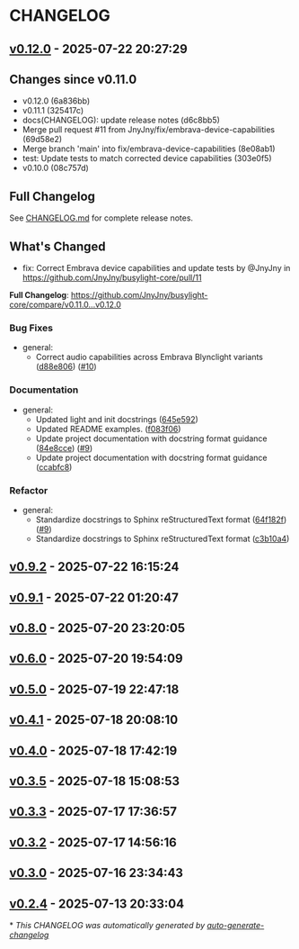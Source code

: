 # CHANGELOG

## [v0.12.0](https://github.com/JnyJny/busylight-core/releases/tag/v0.12.0) - 2025-07-22 20:27:29

## Changes since v0.11.0

- v0.12.0 (6a836bb)
- v0.11.1 (325417c)
- docs(CHANGELOG): update release notes (d6c8bb5)
- Merge pull request #11 from JnyJny/fix/embrava-device-capabilities (69d58e2)
- Merge branch 'main' into fix/embrava-device-capabilities (8e08ab1)
- test: Update tests to match corrected device capabilities (303e0f5)
- v0.10.0 (08c757d)
## Full Changelog

See [CHANGELOG.md](CHANGELOG.md) for complete release notes.


## What's Changed
* fix: Correct Embrava device capabilities and update tests by @JnyJny in https://github.com/JnyJny/busylight-core/pull/11


**Full Changelog**: https://github.com/JnyJny/busylight-core/compare/v0.11.0...v0.12.0

### Bug Fixes

- general:
  - Correct audio capabilities across Embrava Blynclight variants ([d88e806](https://github.com/JnyJny/busylight-core/commit/d88e8068077a6b9a8f827a96e055e671140884af)) ([#10](https://github.com/JnyJny/busylight-core/pull/10))

### Documentation

- general:
  - Updated light and init docstrings ([645e592](https://github.com/JnyJny/busylight-core/commit/645e592f02dec10d188602b27e860187c740b970))
  - Updated README examples. ([f083f06](https://github.com/JnyJny/busylight-core/commit/f083f063dbef420d0fcb0f26bcaecb80eb695c4f))
  - Update project documentation with docstring format guidance ([84e8cce](https://github.com/JnyJny/busylight-core/commit/84e8cce1a1e64c45694b014373fc8bd56af81ff1)) ([#9](https://github.com/JnyJny/busylight-core/pull/9))
  - Update project documentation with docstring format guidance ([ccabfc8](https://github.com/JnyJny/busylight-core/commit/ccabfc899a4778a1cb5d4e46d09e561d54acde8f))

### Refactor

- general:
  - Standardize docstrings to Sphinx reStructuredText format ([64f182f](https://github.com/JnyJny/busylight-core/commit/64f182f184f52329294ea14901a758348eab4b09)) ([#9](https://github.com/JnyJny/busylight-core/pull/9))
  - Standardize docstrings to Sphinx reStructuredText format ([c3b10a4](https://github.com/JnyJny/busylight-core/commit/c3b10a4364870c8bfd82f00e10d77f2310ece607))

## [v0.9.2](https://github.com/JnyJny/busylight-core/releases/tag/v0.9.2) - 2025-07-22 16:15:24

## [v0.9.1](https://github.com/JnyJny/busylight-core/releases/tag/v0.9.1) - 2025-07-22 01:20:47

## [v0.8.0](https://github.com/JnyJny/busylight-core/releases/tag/v0.8.0) - 2025-07-20 23:20:05

## [v0.6.0](https://github.com/JnyJny/busylight-core/releases/tag/v0.6.0) - 2025-07-20 19:54:09

## [v0.5.0](https://github.com/JnyJny/busylight-core/releases/tag/v0.5.0) - 2025-07-19 22:47:18

## [v0.4.1](https://github.com/JnyJny/busylight-core/releases/tag/v0.4.1) - 2025-07-18 20:08:10

## [v0.4.0](https://github.com/JnyJny/busylight-core/releases/tag/v0.4.0) - 2025-07-18 17:42:19

## [v0.3.5](https://github.com/JnyJny/busylight-core/releases/tag/v0.3.5) - 2025-07-18 15:08:53

## [v0.3.3](https://github.com/JnyJny/busylight-core/releases/tag/v0.3.3) - 2025-07-17 17:36:57

## [v0.3.2](https://github.com/JnyJny/busylight-core/releases/tag/v0.3.2) - 2025-07-17 14:56:16

## [v0.3.0](https://github.com/JnyJny/busylight-core/releases/tag/v0.3.0) - 2025-07-16 23:34:43

## [v0.2.4](https://github.com/JnyJny/busylight-core/releases/tag/v0.2.4) - 2025-07-13 20:33:04

\* *This CHANGELOG was automatically generated by [auto-generate-changelog](https://github.com/BobAnkh/auto-generate-changelog)*